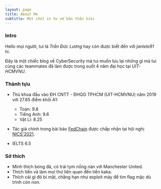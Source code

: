 ```yaml
---
layout: page
title: About Me
subtitle: Một chút in tư về bản thân kiki
---
```


### Intro

Hello mọi người, tui là *Trần Đức Lương* hay còn được biết đến với *janlele91* hi.

Đây là một chiếc blog về CyberSecurity mà tui muốn lưu lại những gì mà tui cùng các teammates đã làm được trong suốt 4 năm đại học tại *UIT-HCMVNU*. 

### Thành tựu

- Thủ khoa đầu vào ĐH CNTT - ĐHQG TPHCM (UIT-HCMVNU) năm 2019 với 27.65 điểm khối A1:
  - Toán: 9.8
  - Tiếng Anh: 9.6
  - Vật Lí: 8.25

- Tác giả chính trong bài báo [FedChain](https://ieeexplore.ieee.org/document/9701450?fbclid=IwAR0N6v_RzWSvDOdojyE2Bt-tgbcXemgiTRcmKe_coFUMurWRKn49qwBLDzM) được chấp nhận tại hội nghị [NICS'2021](http://nafosted-nics.org/).

- IELTS 6.5 


### Sở thích

- Mình thích bóng đá, có trái tym nồng nàn với Manchester United.
- Thích tiền và làm mọi thứ liên quan đến tiền kaka.
- Thích cái gì đó bí mật, chằng hạn như exploit máy để tìm flag mặc dù trình còn non.